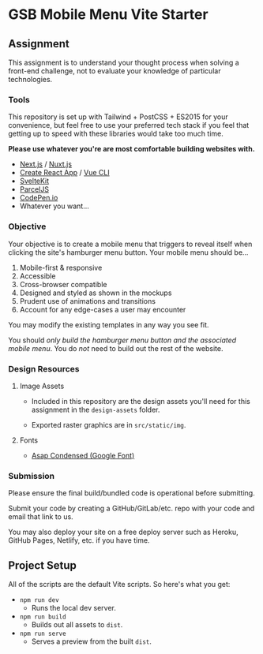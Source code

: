 ﻿# GSB Mobile Menu Vite Starter

## Assignment

This assignment is to understand your thought process when solving a front-end challenge, not to evaluate your knowledge of particular technologies.

### Tools

This repository is set up with Tailwind + PostCSS + ES2015 for your convenience, but feel free to use your preferred tech stack if you feel that getting up to speed with these libraries would take too much time.

**Please use whatever you're are most comfortable building websites with.**

- [Next.js](https://nextjs.org/docs/getting-started) / [Nuxt.js](https://nuxtjs.org/docs/2.x/get-started/installation)
- [Create React App](https://reactjs.org/docs/create-a-new-react-app.html) / [Vue CLI](https://cli.vuejs.org/guide/creating-a-project.html#vue-create)
- [SvelteKit](https://kit.svelte.dev/docs)
- [ParcelJS](https://parceljs.org/getting_started.html)
- [CodePen.io](https://CodePen.io)
- Whatever you want...

### Objective

Your objective is to create a mobile menu that triggers to reveal itself when clicking the site's hamburger menu button. Your mobile menu should be...

1. Mobile-first & responsive
2. Accessible
3. Cross-browser compatible
4. Designed and styled as shown in the mockups
5. Prudent use of animations and transitions
6. Account for any edge-cases a user may encounter

You may modify the existing templates in any way you see fit.

You should _only build the hamburger menu button and the associated mobile menu_. You do _not_ need to build out the rest of the website.

### Design Resources

1. Image Assets

   - Included in this repository are the design assets you'll need for this assignment in the `design-assets` folder.

   - Exported raster graphics are in `src/static/img`.

2. Fonts
   - [Asap Condensed (Google Font)](https://fonts.google.com/specimen/Asap+Condensed?query=condensed)

### Submission

Please ensure the final build/bundled code is operational before submitting.

Submit your code by creating a GitHub/GitLab/etc. repo with your code and email that link to us.

You may also deploy your site on a free deploy server such as Heroku, GitHub Pages, Netlify, etc. if you have time.

## Project Setup

All of the scripts are the default Vite scripts. So here's what you get:

- `npm run dev`
  - Runs the local dev server.
- `npm run build`
  - Builds out all assets to `dist`.
- `npm run serve`
  - Serves a preview from the built `dist`.
